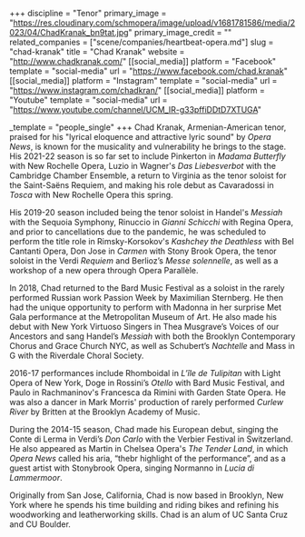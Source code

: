 +++
discipline = "Tenor"
primary_image = "https://res.cloudinary.com/schmopera/image/upload/v1681781586/media/2023/04/ChadKranak_bn9tat.jpg"
primary_image_credit = ""
related_companies = ["scene/companies/heartbeat-opera.md"]
slug = "chad-kranak"
title = "Chad Kranak"
website = "http://www.chadkranak.com/"
[[social_media]]
platform = "Facebook"
template = "social-media"
url = "https://www.facebook.com/chad.kranak"
[[social_media]]
platform = "Instagram"
template = "social-media"
url = "https://www.instagram.com/chadkran/"
[[social_media]]
platform = "Youtube"
template = "social-media"
url = "https://www.youtube.com/channel/UCM_IR-g33pffiDDtD7XTUGA"

_template = "people_single"
+++
Chad Kranak, Armenian-American tenor, praised for his "lyrical eloquence and attractive lyric sound" by _Opera News_, is known for the musicality and vulnerability he brings to the stage. His 2021-22 season is so far set to include Pinkerton in _Madama Butterfly_ with New Rochelle Opera, Luzio in Wagner's _Das Liebesverbot_ with the Cambridge Chamber Ensemble, a return to Virginia as the tenor soloist for the Saint-Saëns Requiem, and making his role debut as Cavaradossi in _Tosca_ with New Rochelle Opera this spring. 

His 2019-20 season included being the tenor soloist in Handel's _Messiah_ with the Sequoia Symphony, Rinuccio in _Gianni Schicchi_ with Regina Opera, and prior to cancellations due to the pandemic, he was scheduled to perform the title role in Rimsky-Korsokov's _Kashchey the Deathless_ with Bel Cantanti Opera, Don Jose in _Carmen_ with Stony Brook Opera, the tenor soloist in the Verdi _Requiem_ and Berlioz’s _Messe solennelle_, as well as a workshop of a new opera through Opera Parallèle.

In 2018, Chad returned to the Bard Music Festival as a soloist in the rarely performed Russian work Passion Week by Maximilian Sternberg. He then had the unique opportunity to perform with Madonna in her surprise Met Gala performance at the Metropolitan Museum of Art.  He also made his debut with New York Virtuoso Singers in Thea Musgrave’s Voices of our Ancestors and sang Handel’s _Messiah_ with both the Brooklyn Contemporary Chorus and Grace Church NYC, as well as Schubert’s _Nachtelle_ and Mass in G with the Riverdale Choral Society.

 2016-17 performances include Rhomboidal in _L’île de Tulipitan_ with Light Opera of New York, Doge in Rossini’s _Otello_ with Bard Music Festival, and Paulo in Rachmaninov's Francesca da Rimini with Garden State Opera.  He was also a dancer in Mark Morris' production of rarely performed _Curlew River_ by Britten at the Brooklyn Academy of Music. 

During the 2014-15 season, Chad made his European debut, singing the Conte di Lerma in Verdi’s _Don Carlo_ with the Verbier Festival in Switzerland. He also appeared as Martin in Chelsea Opera's _The Tender Land_, in which _Opera News_ called his aria, “thebr highlight of the performance”, and as a guest artist with Stonybrook Opera, singing Normanno in _Lucia di Lammermoor_.

Originally from San Jose, California, Chad is now based in Brooklyn, New York where he spends his time building and riding bikes and refining his woodworking and leatherworking skills. Chad is an alum of UC Santa Cruz and CU Boulder.